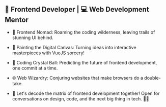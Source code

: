 ## 🚀 Frontend Developer | 💻 Web Development Mentor

<!--
**snepsnepy/snepsnepy** is a ✨ _special_ ✨ repository because its `README.md` (this file) appears on your GitHub profile.

Here are some ideas to get you started:

- 🔭 I’m currently working on ...
- 🌱 I’m currently learning ...
- 👯 I’m looking to collaborate on ...
- 🤔 I’m looking for help with ...
- 💬 Ask me about ...
- 📫 How to reach me: ...
- 😄 Pronouns: ...
- ⚡ Fun fact: ...
-->
- 🚀 Frontend Nomad: Roaming the coding wilderness, leaving trails of stunning UI behind.
- 🎨 Painting the Digital Canvas: Turning ideas into interactive masterpieces with VueJS sorcery!
- 🔮 Coding Crystal Ball: Predicting the future of frontend development, one commit at a time.
- 🌐 Web Wizardry: Conjuring websites that make browsers do a double-take.

- 💬 Let's decode the matrix of frontend development together! Open for conversations on design, code, and the next big thing in tech. 🚀✨
